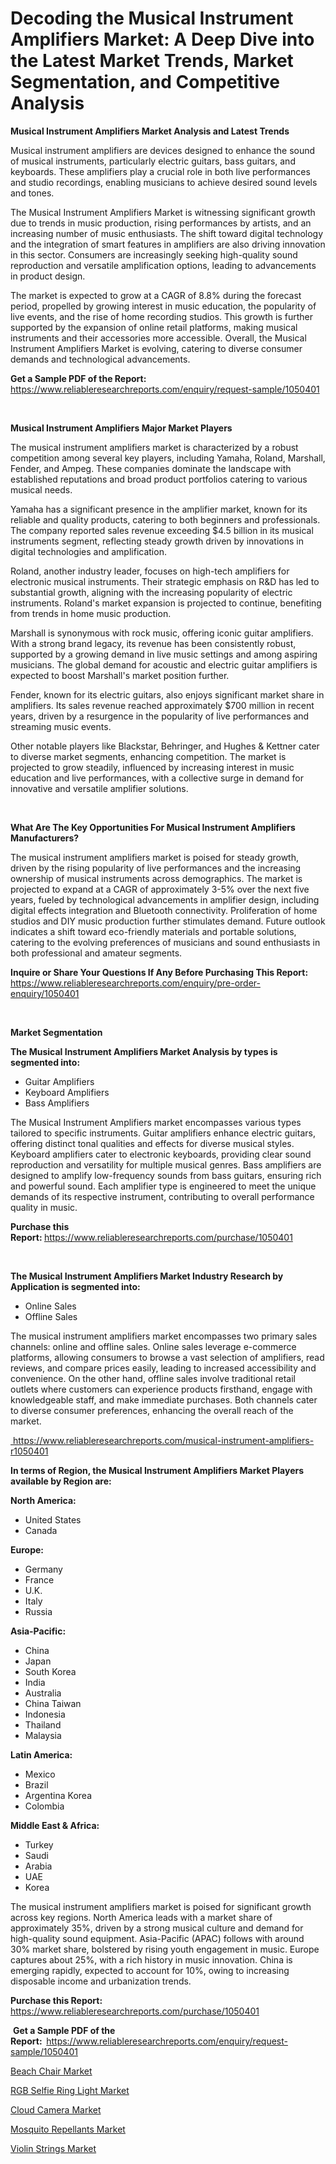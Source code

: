 <p><h1>Decoding the Musical Instrument Amplifiers Market: A Deep Dive into the Latest Market Trends, Market Segmentation, and Competitive Analysis</h1></p><p><strong>Musical Instrument Amplifiers Market Analysis and Latest Trends</strong></p>
<p><p>Musical instrument amplifiers are devices designed to enhance the sound of musical instruments, particularly electric guitars, bass guitars, and keyboards. These amplifiers play a crucial role in both live performances and studio recordings, enabling musicians to achieve desired sound levels and tones.</p><p>The Musical Instrument Amplifiers Market is witnessing significant growth due to trends in music production, rising performances by artists, and an increasing number of music enthusiasts. The shift toward digital technology and the integration of smart features in amplifiers are also driving innovation in this sector. Consumers are increasingly seeking high-quality sound reproduction and versatile amplification options, leading to advancements in product design.</p><p>The market is expected to grow at a CAGR of 8.8% during the forecast period, propelled by growing interest in music education, the popularity of live events, and the rise of home recording studios. This growth is further supported by the expansion of online retail platforms, making musical instruments and their accessories more accessible. Overall, the Musical Instrument Amplifiers Market is evolving, catering to diverse consumer demands and technological advancements.</p></p>
<p><strong>Get a Sample PDF of the Report:&nbsp;</strong> <a href="https://www.reliableresearchreports.com/enquiry/request-sample/1050401?utm_campaign=120&utm_medium=2&utm_source=Github&utm_content=ia&utm_term=06022025&utm_id=musical-instrument-amplifiers">https://www.reliableresearchreports.com/enquiry/request-sample/1050401</a></p>
<p>&nbsp;</p>
<p><strong>Musical Instrument Amplifiers Major Market Players</strong></p>
<p><p>The musical instrument amplifiers market is characterized by a robust competition among several key players, including Yamaha, Roland, Marshall, Fender, and Ampeg. These companies dominate the landscape with established reputations and broad product portfolios catering to various musical needs.</p><p>Yamaha has a significant presence in the amplifier market, known for its reliable and quality products, catering to both beginners and professionals. The company reported sales revenue exceeding $4.5 billion in its musical instruments segment, reflecting steady growth driven by innovations in digital technologies and amplification.</p><p>Roland, another industry leader, focuses on high-tech amplifiers for electronic musical instruments. Their strategic emphasis on R&D has led to substantial growth, aligning with the increasing popularity of electric instruments. Roland's market expansion is projected to continue, benefiting from trends in home music production.</p><p>Marshall is synonymous with rock music, offering iconic guitar amplifiers. With a strong brand legacy, its revenue has been consistently robust, supported by a growing demand in live music settings and among aspiring musicians. The global demand for acoustic and electric guitar amplifiers is expected to boost Marshall's market position further.</p><p>Fender, known for its electric guitars, also enjoys significant market share in amplifiers. Its sales revenue reached approximately $700 million in recent years, driven by a resurgence in the popularity of live performances and streaming music events.</p><p>Other notable players like Blackstar, Behringer, and Hughes & Kettner cater to diverse market segments, enhancing competition. The market is projected to grow steadily, influenced by increasing interest in music education and live performances, with a collective surge in demand for innovative and versatile amplifier solutions.</p></p>
<p>&nbsp;</p>
<p><strong>What Are The Key Opportunities For Musical Instrument Amplifiers Manufacturers?</strong></p>
<p><p>The musical instrument amplifiers market is poised for steady growth, driven by the rising popularity of live performances and the increasing ownership of musical instruments across demographics. The market is projected to expand at a CAGR of approximately 3-5% over the next five years, fueled by technological advancements in amplifier design, including digital effects integration and Bluetooth connectivity. Proliferation of home studios and DIY music production further stimulates demand. Future outlook indicates a shift toward eco-friendly materials and portable solutions, catering to the evolving preferences of musicians and sound enthusiasts in both professional and amateur segments.</p></p>
<p><strong>Inquire or Share Your Questions If Any Before Purchasing This Report:</strong> <a href="https://www.reliableresearchreports.com/enquiry/pre-order-enquiry/1050401?utm_campaign=120&utm_medium=2&utm_source=Github&utm_content=ia&utm_term=06022025&utm_id=musical-instrument-amplifiers">https://www.reliableresearchreports.com/enquiry/pre-order-enquiry/1050401</a></p>
<p>&nbsp;</p>
<p><strong>Market Segmentation</strong></p>
<p><strong>The Musical Instrument Amplifiers Market Analysis by types is segmented into:</strong></p>
<p><ul><li>Guitar Amplifiers</li><li>Keyboard Amplifiers</li><li>Bass Amplifiers</li></ul></p>
<p><p>The Musical Instrument Amplifiers market encompasses various types tailored to specific instruments. Guitar amplifiers enhance electric guitars, offering distinct tonal qualities and effects for diverse musical styles. Keyboard amplifiers cater to electronic keyboards, providing clear sound reproduction and versatility for multiple musical genres. Bass amplifiers are designed to amplify low-frequency sounds from bass guitars, ensuring rich and powerful sound. Each amplifier type is engineered to meet the unique demands of its respective instrument, contributing to overall performance quality in music.</p></p>
<p><strong>Purchase this Report:&nbsp;</strong><a href="https://www.reliableresearchreports.com/purchase/1050401?utm_campaign=120&utm_medium=2&utm_source=Github&utm_content=ia&utm_term=06022025&utm_id=musical-instrument-amplifiers">https://www.reliableresearchreports.com/purchase/1050401</a></p>
<p>&nbsp;</p>
<p><strong>The Musical Instrument Amplifiers Market Industry Research by Application is segmented into:</strong></p>
<p><ul><li>Online Sales</li><li>Offline Sales</li></ul></p>
<p><p>The musical instrument amplifiers market encompasses two primary sales channels: online and offline sales. Online sales leverage e-commerce platforms, allowing consumers to browse a vast selection of amplifiers, read reviews, and compare prices easily, leading to increased accessibility and convenience. On the other hand, offline sales involve traditional retail outlets where customers can experience products firsthand, engage with knowledgeable staff, and make immediate purchases. Both channels cater to diverse consumer preferences, enhancing the overall reach of the market.</p></p>
<p><a href="https://www.reliableresearchreports.com/musical-instrument-amplifiers-r1050401?utm_campaign=120&utm_medium=2&utm_source=Github&utm_content=ia&utm_term=06022025&utm_id=musical-instrument-amplifiers">&nbsp;https://www.reliableresearchreports.com/musical-instrument-amplifiers-r1050401</a></p>
<p><strong>In terms of Region, the Musical Instrument Amplifiers Market Players available by Region are:</strong></p>
<p>
    <p> <strong> North America: </strong>
        <ul>
            <li>United States</li>
            <li>Canada</li>
        </ul>
        </p> 
    <p> <strong> Europe: </strong>
        <ul>
            <li>Germany</li>
            <li>France</li>
            <li>U.K.</li>
            <li>Italy</li>
            <li>Russia</li>
        </ul>
        </p> 
    <p> <strong> Asia-Pacific: </strong>
        <ul>
            <li>China</li>
            <li>Japan</li>
            <li>South Korea</li>
            <li>India</li>
            <li>Australia</li>
            <li>China Taiwan</li>
            <li>Indonesia</li>
            <li>Thailand</li>
            <li>Malaysia</li>
        </ul>
        </p> 
    <p> <strong> Latin America: </strong>
        <ul>
            <li>Mexico</li>
            <li>Brazil</li>
            <li>Argentina Korea</li>
            <li>Colombia</li>
        </ul>
        </p> 
    <p> <strong> Middle East & Africa: </strong>
        <ul>
            <li>Turkey</li>
            <li>Saudi</li>
            <li>Arabia</li>
            <li>UAE</li>
            <li>Korea</li>
        </ul>
    </p>
    </p>
<p><p>The musical instrument amplifiers market is poised for significant growth across key regions. North America leads with a market share of approximately 35%, driven by a strong musical culture and demand for high-quality sound equipment. Asia-Pacific (APAC) follows with around 30% market share, bolstered by rising youth engagement in music. Europe captures about 25%, with a rich history in music innovation. China is emerging rapidly, expected to account for 10%, owing to increasing disposable income and urbanization trends.</p></p>
<p><strong>Purchase this Report: </strong><a href="https://www.reliableresearchreports.com/purchase/1050401?utm_campaign=120&utm_medium=2&utm_source=Github&utm_content=ia&utm_term=06022025&utm_id=musical-instrument-amplifiers">https://www.reliableresearchreports.com/purchase/1050401</a></p>
<p>&nbsp;<strong>Get a Sample PDF of the Report:&nbsp;&nbsp;</strong><a href="https://www.reliableresearchreports.com/enquiry/request-sample/1050401?utm_campaign=120&utm_medium=2&utm_source=Github&utm_content=ia&utm_term=06022025&utm_id=musical-instrument-amplifiers">https://www.reliableresearchreports.com/enquiry/request-sample/1050401</a></p>
<p><strong></strong></p>
<p><p><a href="https://github.com/ovtkosle/Market-Research-Report-List-1/blob/main/beach-chair-market.md?utm_campaign=120&utm_medium=2&utm_source=Github&utm_content=ia&utm_term=06022025&utm_id=musical-instrument-amplifiers">Beach Chair Market</a></p><p><a href="https://github.com/maclarensidney/Market-Research-Report-List-1/blob/main/rgb-selfie-ring-light-market.md?utm_campaign=120&utm_medium=2&utm_source=Github&utm_content=ia&utm_term=06022025&utm_id=musical-instrument-amplifiers">RGB Selfie Ring Light Market</a></p><p><a href="https://github.com/vitrilaoire/Market-Research-Report-List-1/blob/main/cloud-camera-market.md?utm_campaign=120&utm_medium=2&utm_source=Github&utm_content=ia&utm_term=06022025&utm_id=musical-instrument-amplifiers">Cloud Camera Market</a></p><p><a href="https://github.com/ramraomeyie/Market-Research-Report-List-1/blob/main/mosquito-repellants-market.md?utm_campaign=120&utm_medium=2&utm_source=Github&utm_content=ia&utm_term=06022025&utm_id=musical-instrument-amplifiers">Mosquito Repellants Market</a></p><p><a href="https://github.com/nabadeneme/Market-Research-Report-List-1/blob/main/violin-strings-market.md?utm_campaign=120&utm_medium=2&utm_source=Github&utm_content=ia&utm_term=06022025&utm_id=musical-instrument-amplifiers">Violin Strings Market</a></p></p>